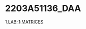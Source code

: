 # 2203A51136_DAA
1.[LAB-1:MATRICES]("https://github.com/karthikeyan0741/2203A51136_DAA/blob/main/DAA_LAB_001_.ipynb")
